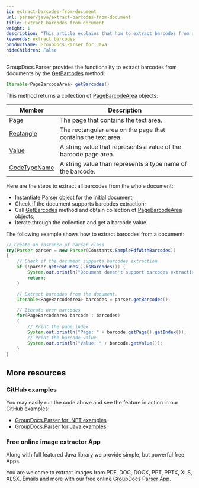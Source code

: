 ```yaml
---
id: extract-barcodes-from-document
url: parser/java/extract-barcodes-from-document
title: Extract barcodes from document
weight: 1
description: "This article explains that how to extract barcodes from documents."
keywords: extract barcodes
productName: GroupDocs.Parser for Java
hideChildren: False
---
```


GroupDocs.Parser provides the functionality to extract barcodes from documents by the [GetBarcodes](https://reference.groupdocs.com/parser/java/com.groupdocs.parser/Parser#getBarcodes()) method:

```java
Iterable<PageBarcodeArea> getBarcodes()
```

This method returns a collection of [PageBarcodeArea](https://reference.groupdocs.com/parser/java/com.groupdocs.parser.data/PageBarcodeArea) objects:

| Member | Description |
| --- | --- |
| [Page](https://reference.groupdocs.com/parser/java/com.groupdocs.parser.data/PageArea#getPage()) | The page that contains the text area.                        |
| [Rectangle](https://reference.groupdocs.com/parser/java/com.groupdocs.parser.data/PageArea#getRectangle()) | The rectangular area on the page that contains the text area. |
| [Value](https://reference.groupdocs.com/parser/java/com.groupdocs.parser.data/PageBarcodeArea#getValue()) | A string value that represents a value of the barcode page area. |
| [CodeTypeName](https://reference.groupdocs.com/parser/java/com.groupdocs.parser.data/PageBarcodeArea#getCodeTypeName()) | A string value than represents a type name of the barcode. |

Here are the steps to extract all barcodes from the whole document:

- Instantiate [Parser](https://reference.groupdocs.com/parser/java/com.groupdocs.parser/Parser) object for the initial document;
- Check if the document supports barcodes extraction;
- Call [GetBarcodes](https://reference.groupdocs.com/parser/java/com.groupdocs.parser/Parser#getBarcodes()) method and obtain collection of [PageBarcodeArea](https://reference.groupdocs.com/parser/java/com.groupdocs.parser.data/PageBarcodeArea) objects;
- Iterate through the collection and get a barcode value.

The following example shows how to extract barcodes from a document:

```java
// Create an instance of Parser class
try(Parser parser = new Parser(Constants.SamplePdfWithBarcodes))
{
	// Check if the document supports barcodes extraction
	if (!parser.getFeatures().isBarcodes()) {
		System.out.println("Document doesn't support barcodes extraction.");
		return;
	}

	// Extract barcodes from the document.
	Iterable<PageBarcodeArea> barcodes = parser.getBarcodes();

	// Iterate over barcodes
	for(PageBarcodeArea barcode : barcodes)
	{
		// Print the page index
		System.out.println("Page: " + barcode.getPage().getIndex());
		// Print the barcode value
		System.out.println("Value: " + barcode.getValue());
	}
}
```

## More resources

### GitHub examples

You may easily run the code above and see the feature in action in our GitHub examples:

- [GroupDocs.Parser for .NET examples](https://github.com/groupdocs-parser/GroupDocs.Parser-for-.NET)
- [GroupDocs.Parser for Java examples](https://github.com/groupdocs-parser/GroupDocs.Parser-for-Java)

### Free online image extractor App

Along with full featured Java library we provide simple, but powerful free Apps.

You are welcome to extract images from PDF, DOC, DOCX, PPT, PPTX, XLS, XLSX, Emails and more with our free online [GroupDocs Parser App](https://products.groupdocs.app/parser).